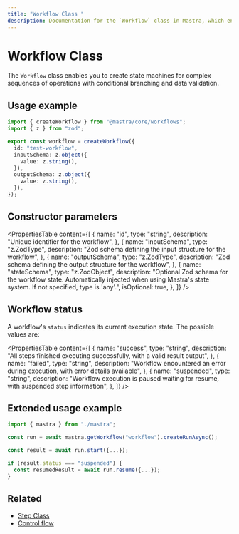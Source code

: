 ```yaml
---
title: "Workflow Class "
description: Documentation for the `Workflow` class in Mastra, which enables you to create state machines for complex sequences of operations with conditional branching and data validation.
---
```


# Workflow Class

The `Workflow` class enables you to create state machines for complex sequences of operations with conditional branching and data validation.

## Usage example

```typescript filename="src/mastra/workflows/test-workflow.ts" showLineNumbers copy
import { createWorkflow } from "@mastra/core/workflows";
import { z } from "zod";

export const workflow = createWorkflow({
  id: "test-workflow",
  inputSchema: z.object({
    value: z.string(),
  }),
  outputSchema: z.object({
    value: z.string(),
  }),
});
```

## Constructor parameters

<PropertiesTable
content={[
{
name: "id",
type: "string",
description: "Unique identifier for the workflow",
},
{
name: "inputSchema",
type: "z.ZodType<any>",
description: "Zod schema defining the input structure for the workflow",
},
{
name: "outputSchema",
type: "z.ZodType<any>",
description: "Zod schema defining the output structure for the workflow",
},
{
name: "stateSchema",
type: "z.ZodObject<any>",
description: "Optional Zod schema for the workflow state. Automatically injected when using Mastra's state system. If not specified, type is 'any'.",
isOptional: true,
},
]}
/>

## Workflow status

A workflow's `status` indicates its current execution state. The possible values are:

<PropertiesTable
content={[
{
name: "success",
type: "string",
description:
"All steps finished executing successfully, with a valid result output",
},
{
name: "failed",
type: "string",
description:
"Workflow encountered an error during execution, with error details available",
},
{
name: "suspended",
type: "string",
description:
"Workflow execution is paused waiting for resume, with suspended step information",
},
]}
/>

## Extended usage example

```typescript filename="src/test-run.ts" showLineNumbers copy
import { mastra } from "./mastra";

const run = await mastra.getWorkflow("workflow").createRunAsync();

const result = await run.start({...});

if (result.status === "suspended") {
  const resumedResult = await run.resume({...});
}
```

## Related

- [Step Class](./step)
- [Control flow](/docs/workflows/control-flow)
